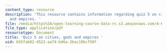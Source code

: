 ```yaml
---
content_type: resource
description: 'This resource contains information regarding quiz 5 on cities, gods
  and empires. '
file: /media/https%3A/open-learning-course-data-rc.s3.amazonaws.com/4-605-introduction-to-the-history-and-theory-of-architecture-spring-2012/b55fab824522aa74bd6a2bac10bcf58f_MIT4_605S12_quiz05.pdf
file_type: application/pdf
resourcetype: Document
title: 'Quiz 5 on cities, gods and empires '
uid: b55fab82-4522-aa74-bd6a-2bac10bcf58f
---
```

